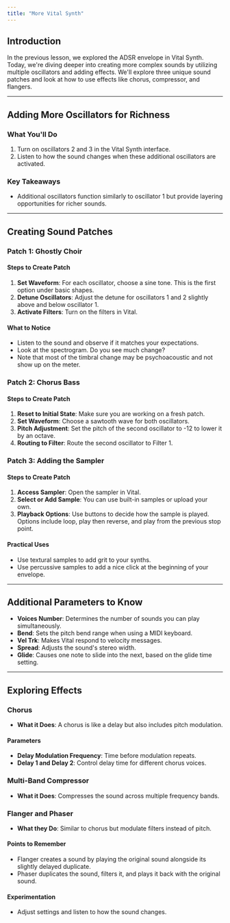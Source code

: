 ```yaml
---
title: "More Vital Synth"
---
```


## Introduction

In the previous lesson, we explored the ADSR envelope in Vital Synth. Today, we're diving deeper into creating more complex sounds by utilizing multiple oscillators and adding effects. We'll explore three unique sound patches and look at how to use effects like chorus, compressor, and flangers. 

---

## Adding More Oscillators for Richness

### What You'll Do

1. Turn on oscillators 2 and 3 in the Vital Synth interface.
2. Listen to how the sound changes when these additional oscillators are activated.

### Key Takeaways

- Additional oscillators function similarly to oscillator 1 but provide layering opportunities for richer sounds.

---

## Creating Sound Patches

### Patch 1: Ghostly Choir

#### Steps to Create Patch

1. **Set Waveform**: For each oscillator, choose a sine tone. This is the first option under basic shapes.
2. **Detune Oscillators**: Adjust the detune for oscillators 1 and 2 slightly above and below oscillator 1.
3. **Activate Filters**: Turn on the filters in Vital.

#### What to Notice

- Listen to the sound and observe if it matches your expectations.
- Look at the spectrogram. Do you see much change? 
- Note that most of the timbral change may be psychoacoustic and not show up on the meter.

### Patch 2: Chorus Bass

#### Steps to Create Patch

1. **Reset to Initial State**: Make sure you are working on a fresh patch.
2. **Set Waveform**: Choose a sawtooth wave for both oscillators.
3. **Pitch Adjustment**: Set the pitch of the second oscillator to -12 to lower it by an octave.
4. **Routing to Filter**: Route the second oscillator to Filter 1.

### Patch 3: Adding the Sampler

#### Steps to Create Patch

1. **Access Sampler**: Open the sampler in Vital.
2. **Select or Add Sample**: You can use built-in samples or upload your own.
3. **Playback Options**: Use buttons to decide how the sample is played. Options include loop, play then reverse, and play from the previous stop point.
   
#### Practical Uses

- Use textural samples to add grit to your synths.
- Use percussive samples to add a nice click at the beginning of your envelope.

---

## Additional Parameters to Know

- **Voices Number**: Determines the number of sounds you can play simultaneously.
- **Bend**: Sets the pitch bend range when using a MIDI keyboard.
- **Vel Trk**: Makes Vital respond to velocity messages.
- **Spread**: Adjusts the sound's stereo width.
- **Glide**: Causes one note to slide into the next, based on the glide time setting.

---

## Exploring Effects

### Chorus

- **What it Does**: A chorus is like a delay but also includes pitch modulation.
  
#### Parameters
  
- **Delay Modulation Frequency**: Time before modulation repeats.
- **Delay 1 and Delay 2**: Control delay time for different chorus voices.

### Multi-Band Compressor

- **What it Does**: Compresses the sound across multiple frequency bands.

### Flanger and Phaser

- **What they Do**: Similar to chorus but modulate filters instead of pitch.
  
#### Points to Remember

- Flanger creates a sound by playing the original sound alongside its slightly delayed duplicate.
- Phaser duplicates the sound, filters it, and plays it back with the original sound.

#### Experimentation

- Adjust settings and listen to how the sound changes.

